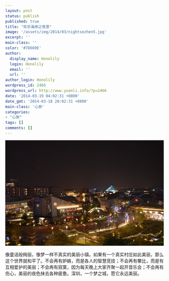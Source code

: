 ```yaml
---
layout: post
status: publish
published: true
title: "欢乐海岸之夜景"
image: '/assets/img/2014/03/nightsezhen5.jpg'
excerpt: ''
main-class: ''
color: '#7D669E'
author:
  display_name: Honolily
  login: Honolily
  email: ''
  url: ''
author_login: Honolily
wordpress_id: 2466
wordpress_url: http://www.yuanli.info/?p=2466
date: '2014-03-19 04:02:31 +0800'
date_gmt: '2014-03-18 20:02:31 +0800'
main-class: '心旅'
categories:
- "心旅"
tags: []
comments: []
---
```

![yuanli info image](/assets/img/2014/03/nightsezhen5.jpg)

像童话般绚丽，像梦一样不真实的美丽小镇。如果有一个真实村庄如此美丽，那么这个世界就和平了。不会再有妒嫉，而是各人的智慧竞技；不会再有攀比，而是有互相爱护的美丽；不会再有寂寞，因为每天晚上大家齐聚一起开音乐会；不会再有伤心，美丽的夜色抹去各种疲惫。深圳，一个梦之城，愿它永远美丽。

&nbsp;

